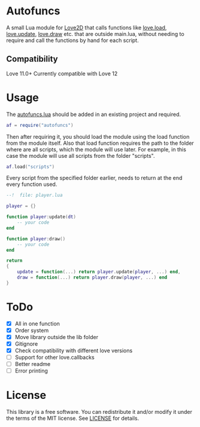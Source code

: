 # Autofuncs
A small Lua module for [Love2D] that calls functions like [love.load], [love.update], [love.draw] etc. that are outside main.lua, without needing to require and call the functions by hand for each script.

[Love2D]: http://love2d.org/
[love.load]: https://love2d.org/wiki/love.load
[love.update]: https://love2d.org/wiki/love.update
[love.draw]: https://love2d.org/wiki/love.draw
[love.keypressed]: https://love2d.org/wiki/love.keypressed

## Compatibility
Love 11.0+
Currently compatible with Love 12

# Usage
The [autofuncs.lua](autofuncs.lua) should be added in an existing project and required.
```lua
af = require("autofuncs")
```
Then after requiring it, you should load the module using the load function from the module itself. Also that load function requires the path to the folder where are all scripts, which the module will use later. For example, in this case the module will use all scripts from the folder "scripts".
```lua
af.load("scripts")
```
Every script from the specified folder earlier, needs to return at the end every function used.
```lua
--!  file: player.lua

player = {}

function player:update(dt)
    -- your code
end

function player:draw()
    -- your code
end

return
{
    update = function(...) return player.update(player, ...) end,
    draw = function(...) return player.draw(player, ...) end
}
```

# ToDo
- [x] All in one function
- [x] Order system
- [x] Move library outside the lib folder
- [x] Gitignore
- [x] Check compatibility with different love versions 
- [ ] Support for other love.callbacks 
- [ ] Better readme
- [ ] Error printing

# License
This library is a free software. You can redistribute it and/or modify it under the terms of the MIT license. See [LICENSE](LICENSE) for details.
